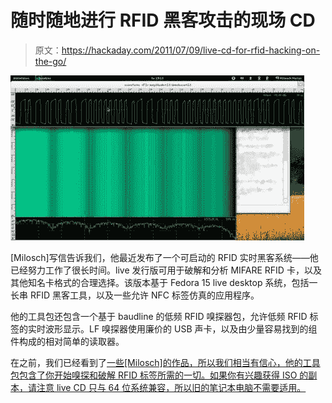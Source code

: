 # 随时随地进行 RFID 黑客攻击的现场 CD

> 原文：<https://hackaday.com/2011/07/09/live-cd-for-rfid-hacking-on-the-go/>

![live_rfid_sniffing_distro](img/8c65cd26d0e4e94eb9cde3f6e67f1fc4.png "live_rfid_sniffing_distro")

[Milosch]写信告诉我们，他最近发布了一个可启动的 RFID 实时黑客系统——他已经努力工作了很长时间。live 发行版可用于破解和分析 MIFARE RFID 卡，以及其他知名卡格式的合理选择。该版本基于 Fedora 15 live desktop 系统，包括一长串 RFID 黑客工具，以及一些允许 NFC 标签仿真的应用程序。

他的工具包还包含一个基于 baudline 的低频 RFID 嗅探器包，允许低频 RFID 标签的实时波形显示。LF 嗅探器使用廉价的 USB 声卡，以及由少量容易找到的组件构成的相对简单的读取器。

在之前，我们已经看到了[一些[Milosch]的作品，所以我们相当有信心，他的工具包包含了你开始嗅探和破解 RFID 标签所需的一切。如果你有兴趣获得 ISO 的副本，请注意 live CD 只与 64 位系统兼容，所以旧的笔记本电脑不需要适用。](http://hackaday.com/2011/02/23/breaking-the-iclass-security/)